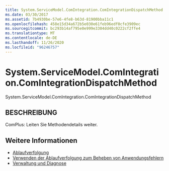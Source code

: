 ```yaml
---
title: System.ServiceModel.ComIntegration.ComIntegrationDispatchMethod
ms.date: 03/30/2017
ms.assetid: 7b4930be-57e6-4fe8-b63d-81900bba11c1
ms.openlocfilehash: 458e15d34a672b5e030e61feb96edf0cfe3909ec
ms.sourcegitcommit: bc293b14af795e0e999e3304dd40c0222cf2ffe4
ms.translationtype: MT
ms.contentlocale: de-DE
ms.lasthandoff: 11/26/2020
ms.locfileid: "96246757"
---
```

# <a name="systemservicemodelcomintegrationcomintegrationdispatchmethod"></a>System.ServiceModel.ComIntegration.ComIntegrationDispatchMethod

System.ServiceModel.ComIntegration.ComIntegrationDispatchMethod  
  
## <a name="description"></a>BESCHREIBUNG  

 ComPlus: Leiten Sie Methodendetails weiter.  
  
## <a name="see-also"></a>Weitere Informationen

- [Ablaufverfolgung](index.md)
- [Verwenden der Ablaufverfolgung zum Beheben von Anwendungsfehlern](using-tracing-to-troubleshoot-your-application.md)
- [Verwaltung und Diagnose](../index.md)
